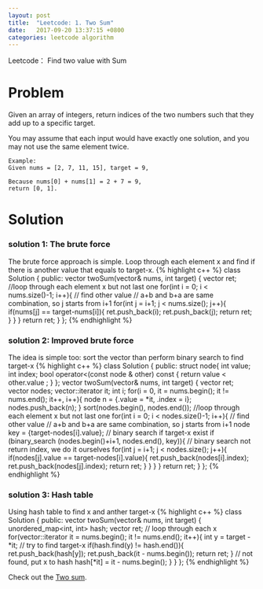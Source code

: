 ```yaml
---
layout: post
title:  "Leetcode: 1. Two Sum"
date:   2017-09-20 13:37:15 +0800
categories: leetcode algorithm
---
```


Leetcode： Find two value with Sum




# Problem
Given an array of integers, return indices of the two numbers such that they add up to a specific target.

You may assume that each input would have exactly one solution, and you may not use the same element twice.
```
Example:
Given nums = [2, 7, 11, 15], target = 9,

Because nums[0] + nums[1] = 2 + 7 = 9,
return [0, 1].
```

# Solution

### solution 1: The brute force
The brute force approach is simple. Loop through each element x and find if there is another value that equals to target-x.
{% highlight c++ %}
class Solution {
public:
    vector<int> twoSum(vector<int>& nums, int target) {
        vector<int> ret;
        //loop through each element x but not last one
        for(int i = 0; i < nums.size()-1; i++){
        	// find other value
        	// a+b and b+a are same combination, so j starts from i+1
      	 	for(int j = i+1; j < nums.size(); j++){
                if(nums[j] == target-nums[i]){
                    ret.push_back(i);
                    ret.push_back(j);
                    return ret;
                }
            }
        }
        return ret;
    }
};
{% endhighlight %}

### solution 2: Improved brute force
The idea is simple too: sort the vector than perform binary search to find target-x
{% highlight c++ %}
class Solution {
public:
    struct node{
        int value;
        int index;
        bool operator<(const node & other) const
        {
            return value < other.value ;
        }
    };
    vector<int> twoSum(vector<int>& nums, int target) {
        vector<int> ret;
        vector<node> nodes;
        vector<int>::iterator it;
        int i;
        for(i = 0, it = nums.begin(); it != nums.end(); it++, i++){
            node n = {.value = *it, .index = i};
            nodes.push_back(n);
        }
        sort(nodes.begin(), nodes.end());
        //loop through each element x but not last one
        for(int i = 0; i < nodes.size()-1; i++){
        	// find other value
        	// a+b and b+a are same combination, so j starts from i+1
            node key = {target-nodes[i].value};
            // binary search if target-x exist
        	if (binary_search (nodes.begin()+i+1, nodes.end(), key)){
                // binary search not return index, we do it ourselves
	      	 	for(int j = i+1; j < nodes.size(); j++){
	                if(nodes[j].value == target-nodes[i].value){
	                    ret.push_back(nodes[i].index);
	                    ret.push_back(nodes[j].index);
	                    return ret;
	                }
	            }
            }
        }
        return ret;
    }
};
{% endhighlight %}

### solution 3: Hash table
Using hash table to find x and anther target-x
{% highlight c++ %}
class Solution {
public:
    vector<int> twoSum(vector<int>& nums, int target) {
        unordered_map<int, int> hash;
        vector<int> ret;
        // loop through each x
        for(vector<int>::iterator it = nums.begin(); it != nums.end(); it++){
            int y = target - *it;
            // try to find target-x
            if(hash.find(y) != hash.end()){
                ret.push_back(hash[y]);
                ret.push_back(it - nums.begin());
                return ret;
            }
            // not found, put x to hash
            hash[*it] = it - nums.begin();
        }
    }
};
{% endhighlight %}

Check out the [Two sum].

[Two sum]: https://leetcode.com/problems/two-sum/description/
